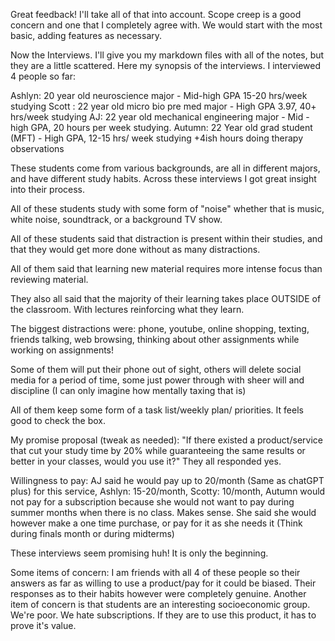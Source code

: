 Great feedback! I'll take all of that into account. Scope creep is a good concern and one that I completely agree with. We would start with the most basic, adding features as necessary.

Now the Interviews. I'll give you my markdown files with all of the notes, but they are a little scattered. Here my synopsis of the interviews. I interviewed 4 people so far:

Ashlyn: 20 year old neuroscience major - Mid-high GPA 15-20 hrs/week studying
Scott : 22 year old micro bio pre med major - High GPA 3.97, 40+ hrs/week studying
AJ: 22 year old mechanical engineering major - Mid - high GPA, 20 hours per week studying. 
Autumn: 22 Year old grad student (MFT) - High GPA, 12-15 hrs/ week studying +4ish hours doing therapy observations 

These students come from various backgrounds, are all in different majors, and have different study habits. Across these interviews I got great insight into their process. 

All of these students study with some form of "noise" whether that is music, white noise, soundtrack, or a background TV show. 

All of these students said that distraction is present within their studies, and that they would get more done without as many distractions.

All of them said that learning new material requires more intense focus than reviewing material.

They also all said that the majority of their learning takes place OUTSIDE of the classroom. With lectures reinforcing what they learn. 

The biggest distractions were: phone, youtube, online shopping, texting, friends talking, web browsing, thinking about other assignments while working on assignments!

Some of them will put their phone out of sight, others will delete social media for a period of time, some just power through with sheer will and discipline (I can only imagine how mentally taxing that is)

All of them keep some form of a task list/weekly plan/ priorities. It feels good to check the box. 

My promise proposal (tweak as needed): "If there existed a product/service that cut your study time by 20% while guaranteeing the same results or better in your classes, would you use it?" They all responded yes. 

Willingness to pay: AJ said he would pay up to 20/month (Same as chatGPT plus) for this service, Ashlyn: 15-20/month, Scotty: 10/month, Autumn would not pay for a subscription because she would not want to pay during summer months when there is no class. Makes sense. She said she would however make a one time purchase, or pay for it as she needs it (Think during finals month or during midterms)

These interviews seem promising huh! It is only the beginning. 

Some items of concern: I am friends with all 4 of these people so their answers as far as willing to use a product/pay for it could be biased. Their responses as to their habits however were completely genuine. Another item of concern is that students are an interesting socioeconomic group. We're poor. We hate subscriptions. If they are to use this product, it has to prove it's value.  








